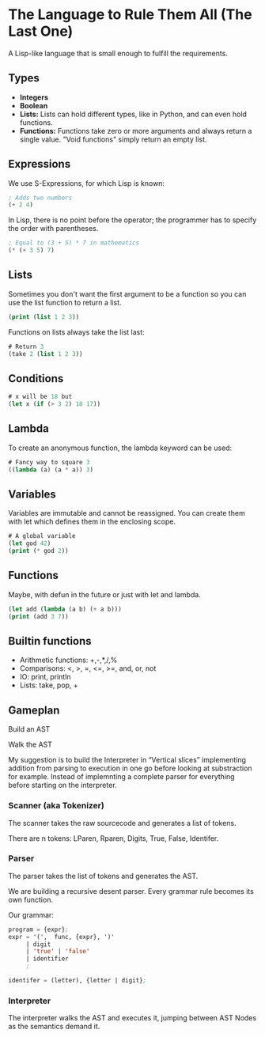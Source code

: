 # The Language to Rule Them All (The Last One)

A Lisp-like language that is small enough to fulfill the requirements.

## Types

- **Integers**
- **Boolean**
- **Lists:** Lists can hold different types, like in Python, and can even hold functions.
- **Functions:** Functions take zero or more arguments and always return a single value. "Void functions" simply return an empty list.

## Expressions

We use S-Expressions, for which Lisp is known:

```lisp
; Adds two numbers
(+ 2 4)
```

In Lisp, there is no point before the operator; the programmer has to specify the order with parentheses.

```lisp
; Equal to (3 + 5) * 7 in mathematics
(* (+ 3 5) 7)
```

## Lists

Sometimes you don't want the first argument to be a function so you can use the list function to return a list.

```lisp
(print (list 1 2 3))
```

Functions on lists always take the list last:

```lisp
# Return 3
(take 2 (list 1 2 3))
```

## Conditions

```lisp
# x will be 18 but
(let x (if (> 3 2) 18 17))
```

## Lambda

To create an anonymous function, the lambda keyword can be used:

```lisp
# Fancy way to square 3
((lambda (a) (a * a)) 3)
```

## Variables

Variables are immutable and cannot be reassigned. You can create them with let which defines them in the enclosing scope.

```lisp
# A global variable
(let god 42)
(print (* god 2))
```

## Functions

Maybe, with defun in the future or just with let and lambda.

```lisp
(let add (lambda (a b) (+ a b)))
(print (add 3 7))
```

## Builtin functions

- Arithmetic functions: +,-,*,/,%
- Comparisons: <, >, =, <=, >=, and, or, not
- IO: print, println
- Lists: take, pop, +

## Gameplan

Build an AST

Walk the AST

My suggestion is to build the Interpreter in “Vertical slices” implementing addition from parsing to execution in one go before looking at substraction for example. Instead of implemnting a complete parser for everything before starting on the interpreter.

### Scanner (aka Tokenizer)

The scanner takes the raw sourcecode and generates a list of tokens.

There are n tokens: LParen, Rparen, Digits, True, False, Identifer.

### Parser

The parser takes the list of tokens and generates the AST.

We are building a recursive desent parser. Every grammar rule becomes its own function.

Our grammar:

```lisp
program = {expr};
expr = '(',  func, {expr}, ')'
     | digit
     | 'true' | 'false'
     | identifier
     ;

identifer = (letter), {letter | digit};
```

### Interpreter

The interpreter walks the AST and executes it, jumping between AST Nodes as the semantics demand it.
